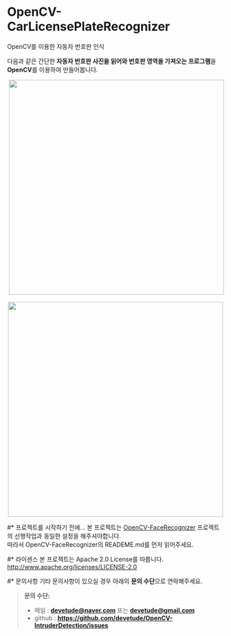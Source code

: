 # OpenCV-CarLicensePlateRecognizer
OpenCV를 이용한 자동차 번호판 인식

다음과 같은 간단한 **자동자 번호판 사진을 읽어와 번호판 영역을 가져오는 프로그램**을 **OpenCV**를 이용하여 만들어봅니다.

<p align="center">
  <img src="https://github.com/devetude/OpenCV-CarLicensePlateRecognizer/blob/master/images/test_file.png?raw=true" width="500"/>
</p>
<p align="center">
  <img src="https://github.com/devetude/OpenCV-CarLicensePlateRecognizer/blob/master/images/result.png?raw=true" width="500"/>
</p>

#* 프로젝트를 시작하기 전에...
본 프로젝트는 [OpenCV-FaceRecognizer](https://github.com/devetude/OpenCV-FaceRecognizer) 프로젝트의 선행작업과 동일한 설정을 해주셔야합니다.<br>
따라서 OpenCV-FaceRecognizer의 READEME.md를 먼저 읽어주세요.

#* 라이센스
본 프로젝트는 Apache 2.0 License를 따릅니다. http://www.apache.org/licenses/LICENSE-2.0

#* 문의사항
기타 문의사항이 있으실 경우 아래의 **문의 수단**으로 연락해주세요.
> **문의 수단:**
> - 메일 : **devetude@naver.com** 또는 **devetude@gmail.com**
> - github : **https://github.com/devetude/OpenCV-IntruderDetection/issues**
